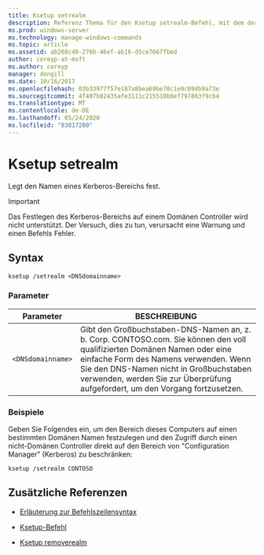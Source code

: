 ```yaml
---
title: Ksetup setrealm
description: Referenz Thema für den Ksetup setrealm-Befehl, mit dem der Name eines Kerberos-Bereichs festgelegt wird.
ms.prod: windows-server
ms.technology: manage-windows-commands
ms.topic: article
ms.assetid: ab268c40-276b-46ef-ab16-d5ce7667fbed
author: coreyp-at-msft
ms.author: coreyp
manager: dongill
ms.date: 10/16/2017
ms.openlocfilehash: 03b33977f57e187a8bea69be78c1e9c094b9a73e
ms.sourcegitcommit: 4f407b82435afe3111c215510b0ef797863f9cb4
ms.translationtype: MT
ms.contentlocale: de-DE
ms.lasthandoff: 05/24/2020
ms.locfileid: "83817280"
---
```

# <a name="ksetup-setrealm"></a>Ksetup setrealm

Legt den Namen eines Kerberos-Bereichs fest.

> [!IMPORTANT]
> Das Festlegen des Kerberos-Bereichs auf einem Domänen Controller wird nicht unterstützt. Der Versuch, dies zu tun, verursacht eine Warnung und einen Befehls Fehler.

## <a name="syntax"></a>Syntax

```
ksetup /setrealm <DNSdomainname>
```

### <a name="parameters"></a>Parameter

| Parameter | BESCHREIBUNG |
| --------- | ----------- |
| `<DNSdomainname>` | Gibt den Großbuchstaben-DNS-Namen an, z. b. Corp. CONTOSO.com. Sie können den voll qualifizierten Domänen Namen oder eine einfache Form des Namens verwenden. Wenn Sie den DNS-Namen nicht in Großbuchstaben verwenden, werden Sie zur Überprüfung aufgefordert, um den Vorgang fortzusetzen. |

### <a name="examples"></a>Beispiele

Geben Sie Folgendes ein, um den Bereich dieses Computers auf einen bestimmten Domänen Namen festzulegen und den Zugriff durch einen nicht-Domänen Controller direkt auf den Bereich von "Configuration Manager" (Kerberos) zu beschränken:

```
ksetup /setrealm CONTOSO
```

## <a name="additional-references"></a>Zusätzliche Referenzen

- [Erläuterung zur Befehlszeilensyntax](command-line-syntax-key.md)

- [Ksetup-Befehl](ksetup.md)

- [Ksetup removerealm](ksetup-removerealm.md)
